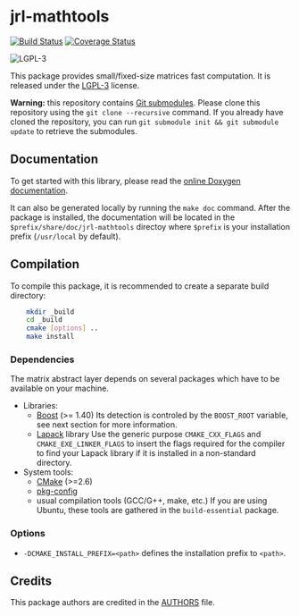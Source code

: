 jrl-mathtools
=============

[![Build Status](https://travis-ci.org/jrl-umi3218/jrl-mathtools.png)](https://travis-ci.org/jrl-umi3218/jrl-mathtools)
[![Coverage Status](https://coveralls.io/repos/jrl-umi3218/jrl-mathtools/badge.png?branch=master)](https://coveralls.io/r/jrl-umi3218/jrl-mathtools?branch=master)

![LGPL-3](https://www.gnu.org/graphics/lgplv3-88x31.png)

This package provides small/fixed-size matrices fast computation. It
is released under the [LGPL-3](COPYING.LESSER) license.


**Warning:** this repository contains [Git
submodules][git-submodules]. Please clone this repository using the
`git clone --recursive` command. If you already have cloned the
repository, you can run `git submodule init && git submodule update`
to retrieve the submodules.


[git-submodules]: http://git-scm.com/book/en/Git-Tools-Submodules

Documentation
-------------

To get started with this library, please read the [online Doxygen
documentation][doxygen-documentation].

It can also be generated locally by running the `make doc`
command. After the package is installed, the documentation will be
located in the `$prefix/share/doc/jrl-mathtools` directoy where
`$prefix` is your installation prefix (`/usr/local` by default).

[doxygen-documentation]: http://jrl-umi3218.github.io/jrl-mathtools/doxygen/HEAD/


Compilation
-----------

To compile this package, it is recommended to create a separate build
directory:

```sh
    mkdir _build
    cd _build
    cmake [options] ..
    make install
```

### Dependencies

The matrix abstract layer depends on several packages which
have to be available on your machine.

 - Libraries:
   - [Boost][boost-website] (>= 1.40)
     Its detection is controled by the `BOOST_ROOT` variable, see next section
     for more information.
   - [Lapack][lapack-website] library
     Use the generic purpose `CMAKE_CXX_FLAGS` and `CMAKE_EXE_LINKER_FLAGS`
     to insert the flags required for the compiler to find your Lapack library
     if it is installed in a non-standard directory.
 - System tools:
   - [CMake][cmake-website] (>=2.6)
   - [pkg-config][pkg-config-website]
   - usual compilation tools (GCC/G++, make, etc.)
     If you are using Ubuntu, these tools are gathered in the `build-essential` package.

[boost-website]: http://www.boost.org/
[lapack-website]: http://www.netlib.org/lapack/
[cmake-website]: http://www.cmake.org/
[pkg-config-website]: http://www.freedesktop.org/wiki/Software/pkg-config/

### Options

- `-DCMAKE_INSTALL_PREFIX=<path>` defines the installation prefix to `<path>`.


Credits
-------

This package authors are credited in the [AUTHORS](AUTHORS) file.
